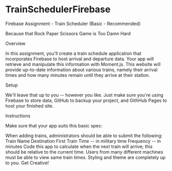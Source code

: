 # TrainSchedulerFirebase

Firebase Assignment - Train Scheduler (Basic - Recommended)


Because that Rock Paper Scissors Game is Too Damn Hard



Overview

In this assignment, you'll create a train schedule application that incorporates Firebase to host arrival and departure data. Your app will retrieve and manipulate this information with Moment.js. This website will provide up-to-date information about various trains, namely their arrival times and how many minutes remain until they arrive at their station.




Setup


We'll leave that up to you -- however you like. Just make sure you're using Firebase to store data, GitHub to backup your project, and GithHub Pages to host your finished site.



Instructions



Make sure that your app suits this basic spec:


When adding trains, administrators should be able to submit the following:
Train Name
Destination 
First Train Time -- in military time
Frequency -- in minutes
Code this app to calculate when the next train will arrive; this should be relative to the current time.
Users from many different machines must be able to view same train times.
Styling and theme are completely up to you. Get Creative!
